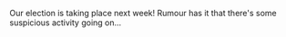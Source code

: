 Our election is taking place next week! Rumour has it that there's some suspicious activity going on...